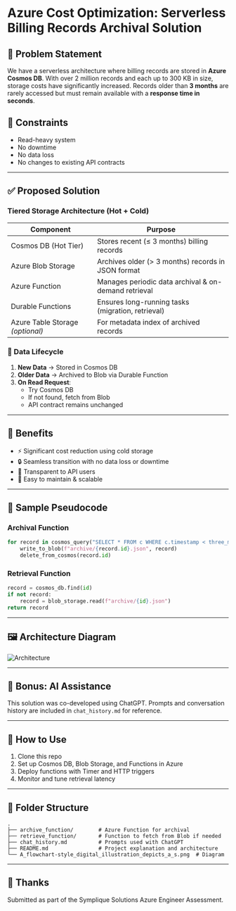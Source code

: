 
# Azure Cost Optimization: Serverless Billing Records Archival Solution

## 📘 Problem Statement

We have a serverless architecture where billing records are stored in **Azure Cosmos DB**. With over 2 million records and each up to 300 KB in size, storage costs have significantly increased. Records older than **3 months** are rarely accessed but must remain available with a **response time in seconds**.

## 🧩 Constraints

- Read-heavy system
- No downtime
- No data loss
- No changes to existing API contracts

---

## ✅ Proposed Solution

### Tiered Storage Architecture (Hot + Cold)

| Component            | Purpose                                              |
|----------------------|------------------------------------------------------|
| Cosmos DB (Hot Tier) | Stores recent (≤ 3 months) billing records           |
| Azure Blob Storage   | Archives older (> 3 months) records in JSON format   |
| Azure Function       | Manages periodic data archival & on-demand retrieval|
| Durable Functions    | Ensures long-running tasks (migration, retrieval)   |
| Azure Table Storage *(optional)* | For metadata index of archived records |

### 🔁 Data Lifecycle

1. **New Data** → Stored in Cosmos DB
2. **Older Data** → Archived to Blob via Durable Function
3. **On Read Request**:
   - Try Cosmos DB
   - If not found, fetch from Blob
   - API contract remains unchanged

---

## 🧠 Benefits

- ⚡ Significant cost reduction using cold storage
- 🔒 Seamless transition with no data loss or downtime
- 🧩 Transparent to API users
- 🧰 Easy to maintain & scalable

---

## 🧰 Sample Pseudocode

### Archival Function

```python
for record in cosmos_query("SELECT * FROM c WHERE c.timestamp < three_months_ago"):
    write_to_blob(f"archive/{record.id}.json", record)
    delete_from_cosmos(record.id)
```

### Retrieval Function

```python
record = cosmos_db.find(id)
if not record:
    record = blob_storage.read(f"archive/{id}.json")
return record
```

---

## 🖼️ Architecture Diagram

![Architecture](A_flowchart-style_digital_illustration_depicts_a_s.png)

---

## 📝 Bonus: AI Assistance

This solution was co-developed using ChatGPT. Prompts and conversation history are included in `chat_history.md` for reference.

---

## 🚀 How to Use

1. Clone this repo
2. Set up Cosmos DB, Blob Storage, and Functions in Azure
3. Deploy functions with Timer and HTTP triggers
4. Monitor and tune retrieval latency

---

## 📂 Folder Structure

```
.
├── archive_function/        # Azure Function for archival
├── retrieve_function/       # Function to fetch from Blob if needed
├── chat_history.md          # Prompts used with ChatGPT
├── README.md                # Project explanation and architecture
└── A_flowchart-style_digital_illustration_depicts_a_s.png  # Diagram
```

---

## 🙏 Thanks

Submitted as part of the Symplique Solutions Azure Engineer Assessment.
